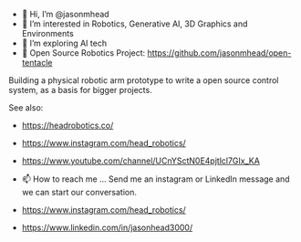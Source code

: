 - 👋 Hi, I’m @jasonmhead
- 👀 I’m interested in Robotics, Generative AI, 3D Graphics and Environments 
- 🌱 I’m exploring AI tech
- 💞️ Open Source Robotics Project: https://github.com/jasonmhead/open-tentacle

Building a physical robotic arm prototype to write a open source control system, as a basis for bigger projects.

See also: 
 - https://headrobotics.co/
 - https://www.instagram.com/head_robotics/
 - https://www.youtube.com/channel/UCnYSctN0E4pjtlcl7GIx_KA

- 📫 How to reach me ...
Send me an instagram or LinkedIn message and we can start our conversation.
 - https://www.instagram.com/head_robotics/
 - https://www.linkedin.com/in/jasonhead3000/
